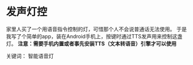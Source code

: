 # 发声灯控

家里人买了一个用语音指令控制的灯，可惜那个人不会说普通话无法使用。
于是我写了个简单的app，装在Android手机上，按键时通过TTS发声用来控制这盏灯。
**注意：需要手机内置或者事先安装TTS（文本转语音）引擎才可以使用**

关键词： 智能语音灯 